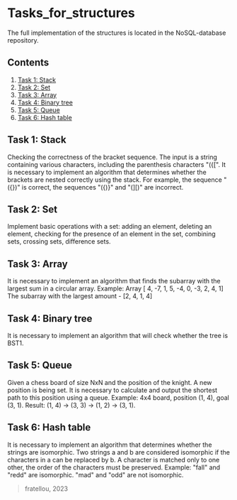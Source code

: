 # Tasks_for_structures

The full implementation of the structures is located in the NoSQL-database repository.

## Contents

1. [Task 1: Stack](#task-1-stack)
2. [Task 2: Set](#task-2-set)
3. [Task 3: Array](#task-3-array)
4. [Task 4: Binary tree](#task-4-binary-tree)
5. [Task 5: Queue](#task-5-queue)
6. [Task 6: Hash table](#task-6-hash-table)

## Task 1: Stack
Checking the correctness of the bracket sequence.
The input is a string containing various characters,
including the parenthesis characters "({[". It is necessary to implement an algorithm that
determines whether the brackets are nested correctly using the stack. For example,
the sequence "({})" is correct, the sequences "({)}" and "(][)"
are incorrect.


## Task 2: Set
Implement basic operations with a set: adding an element,
deleting an element, checking for the presence of an element in the set, combining
sets, crossing sets, difference sets.


## Task 3: Array
It is necessary to implement an algorithm that finds
the subarray with the largest sum in a circular array.
Example:
Array [ 4, -7, 1, 5, -4, 0, -3, 2, 4, 1]
The subarray with the largest amount - [2, 4, 1, 4]


## Task 4: Binary tree
It is necessary to implement an algorithm that will check whether
the tree is BST1.


## Task 5: Queue
Given a chess board of size NxN and the position of the knight. A new position is being set.
It is necessary to calculate and output the shortest path to this position using
a queue.
Example:
4x4 board, position (1, 4), goal (3, 1).
Result: (1, 4) -> (3, 3) -> (1, 2) -> (3, 1).


## Task 6: Hash table
It is necessary to implement an algorithm that determines whether the strings
are isomorphic.
Two strings a and b are considered isomorphic if the characters in a can be replaced
by b.
A character is matched only to one other, the order of the characters must
be preserved.
Example:
"fall" and "redd" are isomorphic.
"mad" and "odd" are not isomorphic.
>
>
> 
> fratellou, 2023